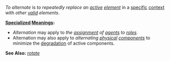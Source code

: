 *To alternate* is *to repeatedly replace an [active](https://github.com/gcassel/Modular-Organization-Terminology/blob/master/terms/active.md) [element](https://github.com/gcassel/Modular-Organization-Terminology/blob/master/terms/element.md)* in a [specific](https://github.com/gcassel/Modular-Organization-Terminology/blob/master/terms/specific.md) [context](https://github.com/gcassel/Modular-Organization-Terminology/blob/master/terms/context.md) with *other [valid](https://github.com/gcassel/Modular-Organization-Terminology/blob/master/terms/valid.md) elements*.
		
**[Specialized](https://github.com/gcassel/Modular-Organization-Terminology/blob/master/terms/specialize.md) [Meanings](https://github.com/gcassel/Modular-Organization-Terminology/blob/master/terms/mean.md):**  
* *Alternation* may apply to *the [assignment](https://github.com/gcassel/Modular-Organization-Terminology/blob/master/terms/assign.md) of [agents](https://github.com/gcassel/Modular-Organization-Terminology/blob/master/terms/agent.md) to [roles](https://github.com/gcassel/Modular-Organization-Terminology/blob/master/terms/role.md).*
* Alternation may also apply to *alternating [physical](https://github.com/gcassel/Modular-Organization-Terminology/blob/master/terms/physical.md) [components](https://github.com/gcassel/Modular-Organization-Terminology/blob/master/terms/component.md)* to minimize the [degradation](https://github.com/gcassel/Modular-Organization-Terminology/blob/master/terms/degrade.md) of active components.

**See Also:** *[rotate](https://github.com/gcassel/Modular-Organization-Terminology/blob/master/terms/rotate.md)*
